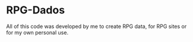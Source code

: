 # RPG-Dados
All of this code was developed by me to create RPG data, for RPG sites or for my own personal use.

